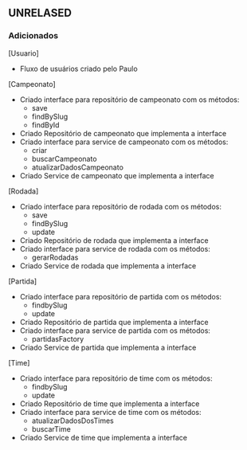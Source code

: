 ## UNRELASED

### Adicionados
[Usuario]
- Fluxo de usuários criado pelo Paulo

[Campeonato]
- Criado interface para repositório de campeonato com os métodos:
    - save
    - findBySlug
    - findById
- Criado Repositório de campeonato que implementa a interface
- Criado interface para service de campeonato com os métodos:
    - criar
    - buscarCampeonato
    - atualizarDadosCampeonato
- Criado Service de campeonato que implementa a interface

[Rodada]
- Criado interface para repositório de rodada com os métodos:
    - save
    - findBySlug
    - update
- Criado Repositório de rodada que implementa a interface
- Criado interface para service de rodada com os métodos:
    - gerarRodadas
- Criado Service de rodada que implementa a interface

[Partida]
- Criado interface para repositório de partida com os métodos:
    - findbySlug
    - update
- Criado Repositório de partida que implementa a interface
- Criado interface para service de partida com os métodos:
    - partidasFactory
- Criado Service de partida que implementa a interface

[Time]
- Criado interface para repositório de time com os métodos:
    - findbySlug
    - update
- Criado Repositório de time que implementa a interface
- Criado interface para service de time com os métodos:
    - atualizarDadosDosTimes
    - buscarTime
- Criado Service de time que implementa a interface